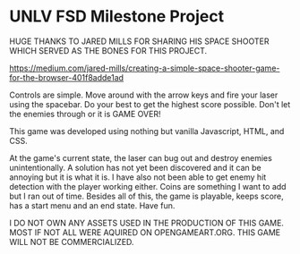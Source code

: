 # UNLV FSD Milestone Project

HUGE THANKS TO JARED MILLS FOR SHARING HIS SPACE SHOOTER WHICH SERVED AS THE BONES FOR THIS PROJECT.

https://medium.com/jared-mills/creating-a-simple-space-shooter-game-for-the-browser-401f8adde1ad

Controls are simple. Move around with the arrow keys and fire your laser using the spacebar. Do your best to get the highest score possible. Don't let the enemies through or it is GAME OVER!

This game was developed using nothing but vanilla Javascript, HTML, and CSS.

At the game's current state, the laser can bug out and destroy enemies unintentionally. A solution has not yet been discovered and it can be annoying but it is what it is. I have also not been able to get enemy hit detection with the player working either. Coins are something I want to add but I ran out of time. Besides all of this, the game is playable, keeps score, has a start menu and an end state. Have fun.

I DO NOT OWN ANY ASSETS USED IN THE PRODUCTION OF THIS GAME. MOST IF NOT ALL WERE AQUIRED ON OPENGAMEART.ORG. THIS GAME WILL NOT BE COMMERCIALIZED.